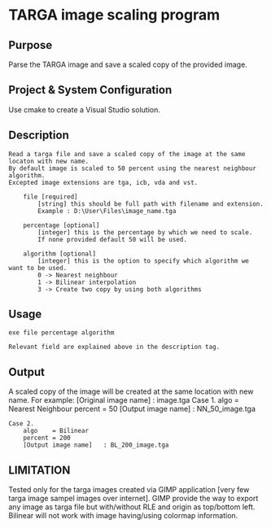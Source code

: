 TARGA image scaling program
==========================

Purpose
-------
Parse the TARGA image and save a scaled copy of the provided image.


Project & System Configuration
------------------------------
Use cmake to create a Visual Studio solution.


Description
-----------
	Read a targa file and save a scaled copy of the image at the same locaton with new name.
	By default image is scaled to 50 percent using the nearest neighbour algorithm.
	Excepted image extensions are tga, icb, vda and vst.

		file [required]
			[string] this should be full path with filename and extension.
			Example : D:\User\Files\image_name.tga

		percentage [optional]
			[integer] this is the percentage by which we need to scale.
			If none provided default 50 will be used.

		algorithm [optional]
			[integer] this is the option to specify which algorithm we want to be used.
			0 -> Nearest neighbour
			1 -> Bilinear interpolation
			3 -> Create two copy by using both algorithms


Usage
-----
	exe file percentage algorithm

	Relevant field are explained above in the description tag.

Output
------
A scaled copy of the image will be created at the same location with new name.
For example:
	[Original image name] : image.tga
	Case 1.
		algo    = Nearest Neighbour
		percent = 50
		[Output image name]   : NN_50_image.tga
	
	Case 2.
		algo    = Bilinear
		percent = 200
		[Output image name]   : BL_200_image.tga


LIMITATION
----------
Tested only for the targa images created via GIMP application [very few targa image sampel images over internet].
GIMP provide the way to export any image as targa file but with/without RLE and origin as top/bottom left.
Bilinear will not work with image having/using colormap information.
